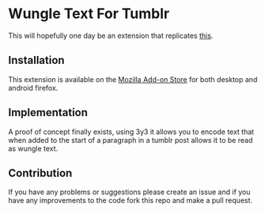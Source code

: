 # Wungle Text For Tumblr

This will hopefully one day be an extension that replicates [this](https://www.tumblr.com/lukadjo/760531708515909632/someone-should-make-this-real-just-figure-out-a).

## Installation

This extension is available on the [Mozilla Add-on Store](https://addons.mozilla.org/en-US/firefox/addon/wungle-text-for-tumblr/) for both desktop and android firefox.

## Implementation

A proof of concept finally exists, using 3y3 it allows you to encode text that when added to the start of a paragraph in a tumblr post allows it to be read as wungle text.

## Contribution

If you have any problems or suggestions please create an issue and if you have any improvements to the code fork this repo and make a pull request.
